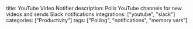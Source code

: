 title: YouTube Video Notifier
description: Polls YouTube channels for new videos and sends Slack notifications
integrations: ["youtube", "slack"]
categories: ["Productivity"]
tags: ["Polling", "notifications", "memory vars"]
